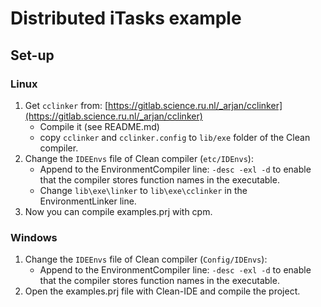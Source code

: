# Distributed iTasks example

## Set-up

### Linux

1. Get `cclinker` from: [https://gitlab.science.ru.nl/_arjan/cclinker](https://gitlab.science.ru.nl/_arjan/cclinker)
	* Compile it (see README.md)
	* copy `cclinker` and `cclinker.config` to `lib/exe` folder of the Clean compiler.
2. Change the `IDEEnvs` file of Clean compiler (`etc/IDEnvs`):
	* Append to the EnvironmentCompiler line: `-desc -exl -d` to enable that the compiler stores function names in the executable.
	* Change `lib\exe\linker` to `lib\exe\cclinker` in the EnvironmentLinker line.
4.  Now you can compile examples.prj with cpm.

### Windows

1. Change the `IDEEnvs` file of Clean compiler (`Config/IDEnvs`):
	* Append to the EnvironmentCompiler line: `-desc -exl -d` to enable that the compiler stores function names in the executable.
2. Open the examples.prj file with Clean-IDE and compile the project.
